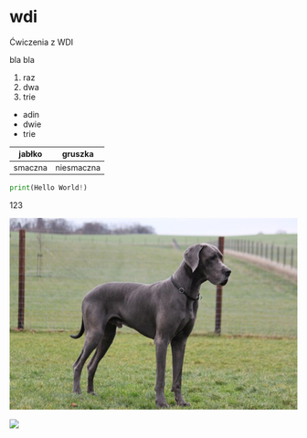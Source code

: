 # wdi
Ćwiczenia z WDI

bla bla

1. raz
2. dwa
3. trie

  - adin
  - dwie
  - trie

[comment]: <> (<h1> hello)

[comment]: <> (<h3> world)
  
  jabłko | gruszka
  ------ | -------
  smaczna | niesmaczna

  ```python
  print(Hello World!)
  ```
123
 
![](laboratorium_1/dog-niemiecki-768x512.jpg)

![](https://www.google.com/url?sa=i&url=https%3A%2F%2Fpl.wiktionary.org%2Fwiki%2Fkot&psig=AOvVaw15l5mD30iPJh0wDS6O1aT7&ust=1634750318501000&source=images&cd=vfe&ved=0CAgQjRxqFwoTCNjj99H91vMCFQAAAAAdAAAAABAE)